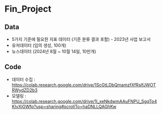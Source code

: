 # Fin_Project

## Data 
* 5가지 기준에 필요한 지표 데이터 (기준 분류 결과 포함) - 2023년 사업 보고서
* 유저데이터 (임의 생성, 100개)
* 뉴스데이터 (2024년 8월 ~ 10월 14일, 10만개)

## Code
* 데이터 수집 : https://colab.research.google.com/drive/1ScGtLDbQmamzfXfRsIfJWOTRWydZD2b3
* 모델링 : https://colab.research.google.com/drive/1l_xeNkdwmAAuFNPU_SgqTp4KIvXjGWfp?usp=sharing#scrollTo=haDNLLQAGhKw
